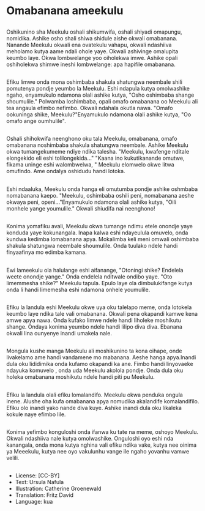 # Omabanana ameekulu

##
Oshikunino sha Meekulu oshali shikumwifa, oshali shiyadi omapungu, nomidika. Ashike osho shali shiwa shidule aishe okwali omabanana. Nanande Meekulu okwali ena ovatekulu vahapu, okwali ndashiiva meholamo kutya aame ndali ohole yaye. Okwali ashivinge omalupita keumbo laye. Okwa lombwelange yoo oiholekwa imwe. Ashike opali oshiholekwa shimwe ineshi lombwelange: apa hapifile omabanana.

##
Efiku limwe onda mona oshimbaba shakula shatungwa neembale shili pomutenya pondje yeumbo la Meekulu. Eshi ndapula kutya omolwashike ngaho, enyamukulo ndamona olali ashike kutya, "Osho oshimbaba shange shoumulile." Polwamba loshimbaba, opali omafo omabanana oo Meekulu ali tea angaula efimbo nefimbo. Okwali ndahala okutla nawa. "Omafo ookuninga shike, Meekulu?"Enyamukulo ndamona olali ashike kutya, "Oo omafo ange oumhulile".

##
Oshali shihokwifa neenghono oku tala Meekulu, omabanana, omafo omabanana noshimbaba shakula shatungwa neembale. Ashike Meekulu okwa tumangekumeme ndiye ndika talesha. "Meekulu, kwafenge nditale elongekido eli eshi tolilongekida..." "Kaana ino kukutikanande omutwe, fikama uninge eshi walombwelwa, " Meekulu elomwelo okwe litwa omufindo. Ame ondalya oshidudu handi lotoka.

##
Eshi ndaaluka, Meekulu onda hanga eli omutumba pondje ashike oshmbaba nomabanana kaepo. "Meekulu, oshimbaba oshili peni, nomabanana aeshe okwaya peni, openi..."Enyamukulo ndamona olali ashike kutya, "Oili monhele yange youmulile." Okwali shiudifa nai neenghono!

##
Konima yomafiku avali, Meekulu okwa tumange ndimu etele onondje yaye konduda yaye kokunangala. Inapa kalwa eshi ndayeulula omuvelo, onda kundwa kedimba lomabanana apya. Mokalimba keli meni omwali oshimbaba shakula shatungwa neembale shoumulile. Onda tuulako ndele handi finyaafinya mo edimba kamana.

##
Ewi lameekulu ola halulange eshi aifanange, "Otoningi shike? Endelela weete onondje yange." Onda endelela nditwale ondibo yaye. "Oto limemmesha shike?" Meekulu tapula. Epulo laye ola dimbulukifange kutya onda li handi limemesha eshi ndamona onhele youmulile.

##
Efiku la landula eshi Meekulu okwe uya oku talelapo meme, onda lotokela keumbo laye ndika tale vali omabanana. Okwali pena okapandi kamwe kena amwe apya nawa. Onda kufako limwe ndele handi liholeke moshikutu shange. Ondaya konima yeumbo ndele handi lilipo diva diva. Ebanana okwali lina ounyenye inandi umakela nale.

##
Mongula kushe manga Meekulu ali moshikunino ta kona oihape, onde livakelamo ame handi vandamene mo mabanana. Aeshe hanga apya.Inandi dula oku lididimika onda kufamo okapandi ka ane. Fimbo handi linyovaeke ndayuka komuvelo , onda uda Meekulu akolola pondje. Onda dula oku holeka omabanana moshikutu ndele handi piti pu Meekulu.

##
Efiku la landula olali efiku lomalandifo. Meekulu okwa penduka ongula inene. Alushe oha kufa omabanana apya nomudika akalandife komalandifilo. Efiku olo inandi yako nande diva kuye. Ashike inandi dula oku likaleka kokule naye efimbo lile.

##
Konima yefimbo konguloshi onda ifanwa ku tate na meme, oshoyo Meekulu. Okwali ndashiiva nale kutya omolwashike. Onguloshi oyo eshi nda kanangala, onda mona kutya nghina vali efiku ndika vake, kutya nee oinima ya Meeekulu, kutya nee oyo vakulunhu vange ile ngaho yovanhu vamwe velili.

##
* License: [CC-BY]
* Text: Ursula Nafula
* Illustration: Catherine Groenewald
* Translation: Fritz David
* Language: kua
